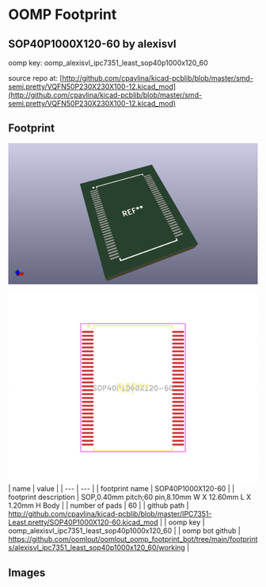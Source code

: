 # OOMP Footprint  
## SOP40P1000X120-60  by alexisvl  
  
oomp key: oomp_alexisvl_ipc7351_least_sop40p1000x120_60  
  
source repo at: [http://github.com/cpavlina/kicad-pcblib/blob/master/smd-semi.pretty/VQFN50P230X230X100-12.kicad_mod](http://github.com/cpavlina/kicad-pcblib/blob/master/smd-semi.pretty/VQFN50P230X230X100-12.kicad_mod)  
## Footprint  
  
[![working_kicad_pcb_3d.png](working_kicad_pcb_3d_600.png)](working_kicad_pcb_3d.png)  
  
[![working.png](working_600.png)](working.png)  
| name | value | 
| --- | --- | 
| footprint name | SOP40P1000X120-60 | 
| footprint description | SOP,0.40mm pitch;60 pin,8.10mm W X 12.60mm L X 1.20mm H Body | 
| number of pads | 60 | 
| github path | http://github.com/cpavlina/kicad-pcblib/blob/master/IPC7351-Least.pretty/SOP40P1000X120-60.kicad_mod | 
| oomp key | oomp_alexisvl_ipc7351_least_sop40p1000x120_60 | 
| oomp bot github | https://github.com/oomlout/oomlout_oomp_footprint_bot/tree/main/footprints/alexisvl_ipc7351_least_sop40p1000x120_60/working | 
## Images  
